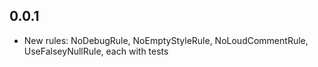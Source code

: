## 0.0.1

* New rules: NoDebugRule, NoEmptyStyleRule, NoLoudCommentRule,
  UseFalseyNullRule, each with tests

